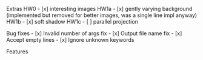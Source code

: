 Extras
    HW0
    - [x] interesting images
    HW1a
    - [x] gently varying background (implemented but removed for better images, was a single line impl anyway)
    HW1b
    - [x] soft shadow
    HW1c
    - [ ] parallel projection

Bug fixes
    - [x] Invalid number of args fix
    - [x] Output file name fix
    - [x] Accept empty lines
    - [x] Ignore unknown keywords

Features
